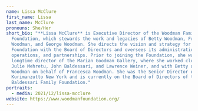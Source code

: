 ```yaml
---
name: Lissa McClure
first_name: Lissa
last_name: McClure
pronouns: She/Her
short_bio: "**Lissa McClure** is Executive Director of the Woodman Family
  Foundation, which stewards the work and legacies of Betty Woodman, Francesca
  Woodman, and George Woodman. She directs the vision and strategy for the
  Foundation with the Board of Directors and oversees its administration,
  operations, and partnerships. Prior to joining the Foundation, she was a
  longtime director of the Marian Goodman Gallery, where she worked closely with
  Julie Mehretu, John Baldessari, and Lawrence Weiner, and with Betty and George
  Woodman on behalf of Francesca Woodman. She was the Senior Director of
  Kurimanzutto New York and is currently on the Board of Directors of the John
  Baldessari Family Foundation."
portraits:
  - media: 2021/12/lissa-mcclure
website: https://www.woodmanfoundation.org/
---
```

